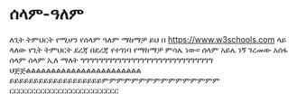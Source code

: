 # ሰላም-ዓለም
ለጊት ትምህርት የሚሆን የሰላም ዓለም ማከማቻ
ይህ በ https://www.w3schools.com ላይ ላለው የጊት ትምህርት ደረጃ በደረጃ የተገነባ የማከማቻ ምሳሌ ነው።
ሰላም አይሌ ነኝ
ገረመው አሰፋ
ሰላም ሰላም ኢለ ማለት
ግግግግግግግግግግግግግግግግግግግግግግግግግግግግግ
ህጅጅልልልልልልልልልልልልልልልልልልልልልልል
ይይይይይይይይይይይይይይይይይይይምምምምምምምምምምምምምምምም
ርርርርርርርርርርርርርርርርርርርርርርርርር
